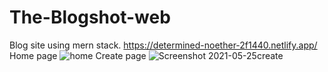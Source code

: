 # The-Blogshot-web
Blog site using mern stack.
https://determined-noether-2f1440.netlify.app/
Home page
![home](https://user-images.githubusercontent.com/59409921/119545433-6f0dc800-bdb0-11eb-925a-7e4116ccdfa9.png)
Create page
![Screenshot 2021-05-25create](https://user-images.githubusercontent.com/59409921/119545576-9b294900-bdb0-11eb-90b0-d74c96bbcbc1.png)
